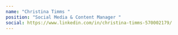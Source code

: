 ```yaml
---
name: "Christina Timms "
position: "Social Media & Content Manager "
social: https://www.linkedin.com/in/christina-timms-570002179/
---
```

